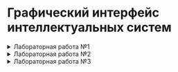# Графический интерфейс интеллектуальных систем
<details>
  <summary>Лабораторная работа №1</summary>

## Цель
Разработать элементарный графический редактор, реализующий построение отрезков с помощью алгоритма ЦДА, целочисленного алгоритма Брезенхема и алгоритма Ву. Вызов способа генерации отрезка задается из пункта меню и доступно через панель инструментов «Отрезки». В редакторе кроме режима генерации отрезков в пользовательском окне должен быть предусмотрен отладочный режим, где отображается пошаговое решение на дискретной сетке.
## Описание алгоритмов
### Цифровой Дифференциальный Анализатор
  Цифровой дифференциальный анализатор (ЦДА) – это алгоритм, основанный на аппроксимации прямой линии путем равномерного приращения координат. Он разбивает отрезок на равные шаги по одной из координат и вычисляет соответствующие значения другой координаты.
### Алгоритм Брезенхема
  Алгоритм Брезенхема основан на выборе оптимального пикселя с использованием целочисленных вычислений. В отличие от ЦДА, он исключает необходимость работы с дробными числами, используя пошаговое накопление ошибки, чтобы принять решение о том, какой пиксель закрасить на следующем шаге.
### Алгоритм Ву
Алгоритм Ву предназначен для построения сглаженных (антиалиасинговых) линий. В отличие от Брезенхема, который выбирает один пиксель на каждом шаге, Ву использует два соседних пикселя, назначая им разные уровни яркости, чтобы сгладить границы линии и уменьшить эффект "ступенек" (aliasing).
## Интерфейс
![image](https://github.com/user-attachments/assets/6c7a4c50-0ff6-4630-a76a-6684d665c26f)
## Реализация
### Цифровой Дифференциальный Анализатор
```java
  
    public static List<Pixel> generateLine(int x1, int y1, int x2, int y2) {
        List<Pixel> pixels = new ArrayList<>();

        int dx = x2 - x1;
        int dy = y2 - y1;
        int steps = Math.max(Math.abs(dx), Math.abs(dy));

        float xIncrement = (float) dx / steps;
        float yIncrement = (float) dy / steps;

        float x = x1;
        float y = y1;

        for (int i = 0; i <= steps; i++) {
            pixels.add(new Pixel(Math.round(x), Math.round(y), 255));
            x += xIncrement;
            y += yIncrement;
        }

        return pixels;
    }
```   
### Алгоритм Брезенхема
```java
  
    public static List<Pixel> generateLine(int x1, int y1, int x2, int y2) {
        List<Pixel> pixels = new ArrayList<>();

        int dx = Math.abs(x2 - x1);
        int dy = Math.abs(y2 - y1);
        int sx = (x1 < x2) ? 1 : -1;
        int sy = (y1 < y2) ? 1 : -1;
        int err = dx - dy;

        while (true) {
            pixels.add(new Pixel(x1, y1, 255));

            if (x1 == x2 && y1 == y2) break;

            int e2 = 2 * err;
            if (e2 > -dy) {
                err -= dy;
                x1 += sx;
            }
            if (e2 < dx) {
                err += dx;
                y1 += sy;
            }
        }

        return pixels;
    }
```
### Алгоритм Ву
```java
public static List<Pixel> generateLine(int x0, int y0, int x1, int y1) {
        List<Pixel> pixels = new ArrayList<>();

        boolean steep = Math.abs(y1 - y0) > Math.abs(x1 - x0);
        if (steep) {
            int temp = x0;
            x0 = y0;
            y0 = temp;

            temp = x1;
            x1 = y1;
            y1 = temp;
        }

        boolean reverse = x0 > x1;
        if (reverse) {
            int temp = x0;
            x0 = x1;
            x1 = temp;

            temp = y0;
            y0 = y1;
            y1 = temp;
        }

        float dx = x1 - x0;
        float dy = y1 - y0;
        float gradient = dx == 0 ? 1 : dy / dx;

        float xend = Math.round(x0);
        float yend = y0 + gradient * (xend - x0);
        float xgap = rfpart(x0 + 0.5f);
        int xpxl1 = (int) xend;
        int ypxl1 = ipart(yend);

        if (steep) {
            plot(pixels, ypxl1, xpxl1, rfpart(yend) * xgap);
            plot(pixels, ypxl1 + 1, xpxl1, fpart(yend) * xgap);
        } else {
            plot(pixels, xpxl1, ypxl1, rfpart(yend) * xgap);
            plot(pixels, xpxl1, ypxl1 + 1, fpart(yend) * xgap);
        }

        float intery = yend + gradient;

        xend = Math.round(x1);
        yend = y1 + gradient * (xend - x1);
        xgap = fpart(x1 + 0.5f);
        int xpxl2 = (int) xend;
        int ypxl2 = ipart(yend);

        if (steep) {
            plot(pixels, ypxl2, xpxl2, rfpart(yend) * xgap);
            plot(pixels, ypxl2 + 1, xpxl2, fpart(yend) * xgap);
        } else {
            plot(pixels, xpxl2, ypxl2, rfpart(yend) * xgap);
            plot(pixels, xpxl2, ypxl2 + 1, fpart(yend) * xgap);
        }

        if (steep) {
            for (int x = xpxl1 + 1; x < xpxl2; x++) {
                plot(pixels, ipart(intery), x, rfpart(intery));
                plot(pixels, ipart(intery) + 1, x, fpart(intery));
                intery += gradient;
            }
        } else {
            for (int x = xpxl1 + 1; x < xpxl2; x++) {
                plot(pixels, x, ipart(intery), rfpart(intery));
                plot(pixels, x, ipart(intery) + 1, fpart(intery));
                intery += gradient;
            }
        }

        if (reverse) {
            reverseList(pixels);
        }

        return pixels;
    }
```
## Вывод
В результате реализации графического редактора, использующего алгоритмы построения отрезков (ЦДА, Брезенхема и Ву), была создана система, обеспечивающая интерактивное рисование отрезков с возможностью отображения пошагового процесса.
</details>

<details>
  <summary>Лабораторная работа №2</summary>
  
## Цель
Разработать элементарный графический редактор, реализующий построение линий второго порядка. Вызов способа генерации линии второго порядка задается из пункта меню и доступно через панель инструментов «Линии 2-го порядка». В редакторе кроме режима генерации линий второго порядка в пользовательском окне должен быть предусмотрен отладочный режим, где отображается пошаговое решение на дискретной сетке.
## Описание алгоритмов
### Алгоритм для окружности
Алгоритм Брезенхэма для окружности основан на построении пикселей по восьмисимметрии. Вместо вычисления уравнения окружности, он использует целочисленные вычисления и пошаговое принятие решений.
### Алгоритм для элипса
Алгоритм Брезенхэма для эллипса — это целочисленный алгоритм растеризации эллипса. Он использует инкрементальный метод и основан на уравнении эллипса. Так как эллипс симметричен относительно обеих осей, достаточно вычислить точки только в одной четверти, а затем отразить их по симметрии.
### Алгоритм для гиперболы
Этот алгоритм реализует метод Брезенхема для рисования гиперболы. Он основан на пошаговом приближении гиперболы за счет целочисленных вычислений, что делает его быстрым и эффективным.
### Алгоритм для параболы
Этот алгоритм реализует метод Брезенхема для отрисовки параболы. Он использует дискретные (целочисленные) вычисления, что делает его быстрым и эффективным для растровой графики.
## Интерфейс
![image](https://github.com/user-attachments/assets/1bbc462a-8cad-4b44-84b0-3bbca60f7f4c)


## Реализация
### Алгоритм окружности
```java
public static List<Pixel> generateCircle(int xc, int yc, int x2, int y2) {
        int radius = (int) Math.sqrt(Math.pow(x2 - xc, 2) + Math.pow(y2 - yc, 2));
        List<Pixel> pixels = new ArrayList<>();

        int x = 0, y = radius;
        int d = 3 - 2 * radius;

        while (x <= y) {
            addSymmetricPixels(pixels, xc, yc, x, y);
            if (d < 0) {
                d += 4 * x + 6;
            } else {
                d += 4 * (x - y) + 10;
                y--;
            }
            x++;
        }
        return pixels;
    }
```
### Алгоритм элипса
```java
public static List<Pixel> generateEllipse(int xc, int yc, int rx, int ry) {
        rx = Math.abs(rx - xc);
        ry = Math.abs(ry - yc);
        List<Pixel> pixels = new ArrayList<>();

        int x = 0, y = ry;
        int rxSq = rx * rx;
        int rySq = ry * ry;
        int twoRxSq = 2 * rxSq;
        int twoRySq = 2 * rySq;

        int p;
        int px = 0;
        int py = twoRxSq * y;

        p = Math.round(rySq - (rxSq * ry) + (0.25f * rxSq));
        while (px < py) {
            addSymmetricPixels(pixels, xc, yc, x, y);
            x++;
            px += twoRySq;
            if (p < 0) {
                p += rySq + px;
            } else {
                y--;
                py -= twoRxSq;
                p += rySq + px - py;
            }
        }

        p = Math.round(rySq * (x + 0.5f) * (x + 0.5f) + rxSq * (y - 1) * (y - 1) - rxSq * rySq);
        while (y >= 0) {
            addSymmetricPixels(pixels, xc, yc, x, y);
            y--;
            py -= twoRxSq;
            if (p > 0) {
                p += rxSq - py;
            } else {
                x++;
                px += twoRySq;
                p += rxSq - py + px;
            }
        }

        return pixels;
    }
```
### Алгоритм гиперболы
```java
public static List<Pixel> generateHyperbola(int xc, int yc, int x2, int y2) {
        List<Pixel> pixels = new ArrayList<>();

        int a = Math.abs(x2 - xc);
        int b = Math.abs(y2 - yc);

        int x = a, y = 0;
        int a2 = a * a, b2 = b * b;
        int fx = 2 * b2 * x, fy = 2 * a2 * y;
        float d = b2 - a2 * (1 + 2 * b);

        while (fx > fy) {
            addSymmetricPixelsWithAntialiasing(pixels, xc, yc, x, y, a, b);
            y++;
            fy += 2 * a2;
            if (d < 0) {
                d += b2 + fy;
            } else {
                x++;
                fx -= 2 * b2;
                d += b2 + fy - fx;
            }
        }

        d = b2 * (x + 0.5f) * (x + 0.5f) + a2 * (y - 1) * (y - 1) - a2 * b2;
        while (x < 10 * a) {
            addSymmetricPixelsWithAntialiasing(pixels, xc, yc, x, y, a, b);
            x++;
            fx -= 2 * b2;
            if (d > 0) {
                d += a2 - fx;
            } else {
                y++;
                fy += 2 * a2;
                d += a2 - fx + fy;
            }
        }

        return pixels;
    }
```
### Алгоритм параболы
```java
public static List<Pixel> drawParabola(int x0, int y0, int a) {
        List<Pixel> points = new ArrayList<>();
        int signA = Integer.signum(a);
        a = Math.abs(a);

        int x = 0;
        int y = 0;
        int p = 1 - 2 * a;

        while (y <= 500) {
            points.add(new Pixel(x0 + x * signA, y0 + y, 1.0f));
            points.add(new Pixel(x0 + x * signA, y0 - y, 1.0f));

            if (p < 0) {
                p += 2 * y + 3;
            } else {
                x++;
                p += 2 * y + 3 - 4 * a;
            }
            y++;
        }

        if (signA < 0) {
            x = 0;
            y = 0;
            p = 1 - 2 * a;

            while (y <= 1000) {
                points.add(new Pixel(x0 - x, y0 + y, 1.0f));
                points.add(new Pixel(x0 - x, y0 - y, 1.0f));

                if (p < 0) {
                    p += 2 * y + 3;
                } else {
                    x++;
                    p += 2 * y + 3 - 4 * a;
                }
                y++;
            }
        }

        return points;
    }
```
## Вывод
В результате разработки графического редактора, были добавлены возможности отрисовки таких объектов как: **окружность**, **элипс**, **парабола** и **гипербола**.
</details>

<details>
  <summary>Лабораторная работа №3</summary>

## Цель
Разработать элементарный графический редактор, реализующий построение параметрических кривых, используя форму Эрмита, форму Безье и B-сплайн.
## Описание алгоритмов
### Кривая Эрмита 
Метод построения кривых, использующий начальные и конечные точки, а также касательные в этих точках.
### Кривая Безье 
Параметрическая кривая, определяемая опорными точками, с использованием полиномиальных функций.
### B-сплайн
Гибкий метод построения кривых, который позволяет более плавно контролировать форму кривой за счет весовых коэффициентов.
## Интерфейс
![image](https://github.com/user-attachments/assets/99e4c066-85c3-43b8-9418-49ab0eb62047)

## Реализация
### Кривая Эрмита
```java
public static List<Pixel> drawHermiteCurve(Pixel P0, Pixel P1, Pixel T0, Pixel T1, int numPoints) {
        List<Pixel> curve = new ArrayList<>();

        for (int i = 0; i <= numPoints; i++) {
            float t = (float) i / numPoints;

            float h00 = 2 * t * t * t - 3 * t * t + 1;
            float h10 = t * t * t - 2 * t * t + t;
            float h01 = -2 * t * t * t + 3 * t * t;
            float h11 = t * t * t - t * t;

            int x = Math.round(P0.x * h00 + T0.x * h10 + P1.x * h01 + T1.x * h11);
            int y = Math.round(P0.y * h00 + T0.y * h10 + P1.y * h01 + T1.y * h11);

            curve.add(new Pixel(x, y, 1.0f));
        }

        return curve;
    }
```
### Кривая Безье
```java
public static Pixel calculateBezierPoint(List<Pixel> controlPoints, float t) {
        int n = controlPoints.size() - 1;
        float x = 0, y = 0;

        for (int i = 0; i <= n; i++) {
            float coefficient = binomialCoefficient(n, i) * (float) Math.pow(1 - t, n - i) * (float) Math.pow(t, i);
            x += coefficient * controlPoints.get(i).x;
            y += coefficient * controlPoints.get(i).y;
        }

        return new Pixel((int) x, (int) y, 0);
    }

    private static int binomialCoefficient(int n, int k) {
        if (k < 0 || k > n) {
            return 0;
        }
        if (k == 0 || k == n) {
            return 1;
        }
        k = Math.min(k, n - k);
        int result = 1;
        for (int i = 1; i <= k; i++) {
            result = result * (n - k + i) / i;
        }
        return result;
    }

    public static List<Pixel> generateBezierCurve(List<Pixel> controlPoints, int numPoints) {
        List<Pixel> curve = new ArrayList<>();
        for (int i = 0; i <= numPoints; i++) {
            float t = i / (float) numPoints;
            curve.add(calculateBezierPoint(controlPoints, t));
        }
        return curve;
    }
```
### B-сплайн
```java
public static Pixel calculateBSplinePoint(List<Pixel> controlPoints, float[] knots, float t, int degree) {
        int n = controlPoints.size() - 1;
        int[] span = findSpan(n, degree, t, knots);
        float[] basis = calculateBasisFunctions(span[0], t, degree, knots);

        float x = 0, y = 0;
        for (int i = 0; i <= degree; i++) {
            x += basis[i] * controlPoints.get(span[0] - degree + i).x;
            y += basis[i] * controlPoints.get(span[0] - degree + i).y;
        }

        return new Pixel((int) x, (int) y, 0);
    }

    private static int[] findSpan(int n, int degree, float t, float[] knots) {
        if (t >= knots[n + 1]) {
            return new int[]{n};
        }
        if (t <= knots[degree]) {
            return new int[]{degree};
        }

        int low = degree;
        int high = n + 1;
        int mid = (low + high) / 2;

        while (t < knots[mid] || t >= knots[mid + 1]) {
            if (t < knots[mid]) {
                high = mid;
            } else {
                low = mid;
            }
            mid = (low + high) / 2;
        }

        return new int[]{mid};
    }

    private static float[] calculateBasisFunctions(int span, float t, int degree, float[] knots) {
        float[] basis = new float[degree + 1];
        float[] left = new float[degree + 1];
        float[] right = new float[degree + 1];

        basis[0] = 1.0f;

        for (int j = 1; j <= degree; j++) {
            left[j] = t - knots[span + 1 - j];
            right[j] = knots[span + j] - t;

            float saved = 0.0f;

            for (int r = 0; r < j; r++) {
                float temp = basis[r] / (right[r + 1] + left[j - r]);
                basis[r] = saved + right[r + 1] * temp;
                saved = left[j - r] * temp;
            }

            basis[j] = saved;
        }

        return basis;
    }

    public static List<Pixel> generateBSpline(List<Pixel> controlPoints, float[] knots, int degree, int numPoints) {
        List<Pixel> curve = new ArrayList<>();
        float tMin = knots[degree];
        float tMax = knots[knots.length - degree - 1];

        for (int i = 0; i <= numPoints; i++) {
            float t = tMin + (tMax - tMin) * i / numPoints;
            curve.add(calculateBSplinePoint(controlPoints, knots, t, degree));
        }

        return curve;
    }
```
## Вывод
Разработанный графический редактор успешно реализует построение параметрических кривых Эрмита, Безье и B-сплайнов. Добавлена возможность корректировки опорных точек и состыковки сегментов. Реализованы базовые функции матричных вычислений для работы с кривыми.
</details>

